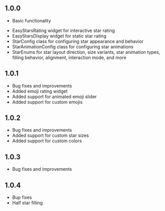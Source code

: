 ## 1.0.0

* Basic functionality
- EasyStarsRating widget for interactive star rating
- EasyStarsDisplay widget for static star rating
- StarConfig class for configuring star appearance and behavior
- StarAnimationConfig class for configuring star animations
- StarEnums for star layout direction, size variants, star animation types, filling behavior, alignment, interaction mode, and more

## 1.0.1

* Bug fixes and improvements
* Added emoji rating widget
* Added support for animated emoji slider
* Added support for custom emojis

## 1.0.2

* Bug fixes and improvements
* Added support for custom star sizes
* Added support for custom colors

## 1.0.3

* Bug fixes and improvements

## 1.0.4

* Bup fixes 
* Half star filling
 

